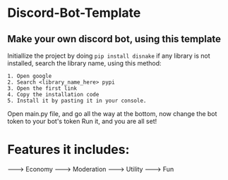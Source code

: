 # Discord-Bot-Template
Make your own discord bot, using this template
-----------------------------------------------

Initiallize the project by doing `pip install disnake`
if any library is not installed, search the library name, using this method:
    
    1. Open google
    2. Search <library_name_here> pypi
    3. Open the first link
    4. Copy the installation code
    5. Install it by pasting it in your console.
    
Open main.py file, and go all the way at the bottom, now change the bot token to your bot's token
Run it, and you are all set!



# Features it includes:

---> Economy
---> Moderation
---> Utility
---> Fun
